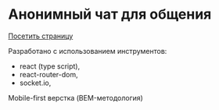 # Анонимный чат для общения

[Посетить страницу](https://anonym-chat-sv12.netlify.app/)  

Разработано с использованием инструментов:
- react (type script), 
- react-router-dom, 
- socket.io,

Mobile-first верстка (BEM-методология)
